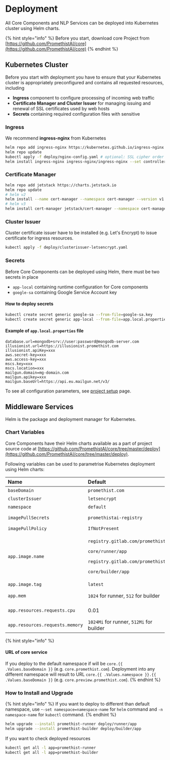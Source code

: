 # Deployment

All Core Components and NLP Services can be deployed into Kubernetes cluster using Helm charts. 

{% hint style="info" %}
Before you start, download core Project from [https://github.com/PromethistAI/core](https://github.com/PromethistAI/core)
{% endhint %}

## Kubernetes Cluster

Before you start with deployment you have to ensure that your Kubernetes cluster is appropriately preconfigured and contains all requested resources, including

* **Ingress** component to configure processing of incoming web traffic
* **Certificate Manager and Cluster Issuer** for managing issuing and renewal of SSL certificates used by web hosts
* **Secrets** containing required configuration files with sensitive 

### Ingress

We recommend **ingress-nginx** from Kubernetes

```bash
helm repo add ingress-nginx https://kubernetes.github.io/ingress-nginx
helm repo update
kubectl apply -f deploy/nginx-config.yaml # optional: SSL cipher order setup update (stronger first - Alexa requires it)
helm install ingress-nginx ingress-nginx/ingress-nginx --set controller.service.loadBalancerIP=35.198.81.12 --set rbac.create=true --set controller.publishService.enabled=true
```

###  Certificate Manager

```bash
helm repo add jetstack https://charts.jetstack.io
helm repo update
# helm v2
helm install --name cert-manager --namespace cert-manager --version v1.0.1 --set installCRDs=true jetstack/cert-manager
# helm v3
helm install cert-manager jetstack/cert-manager --namespace cert-manager --version v1.0.1 --set installCRDs=true
```

### Cluster Issuer

Cluster certificate issuer have to be installed \(e.g. Let's Encrypt\) to issue certificate for ingress resources.

```bash
kubectl apply -f deploy/clusterissuer-letsencrypt.yaml
```

### Secrets

Before Core Components can be deployed using Helm, there must be two secrets in place

* `app-local` containing runtime configuration for Core components
* `google-sa` containing Google Service Account key

#### How to deploy secrets

```bash
kubectl create secret generic google-sa --from-file=google-sa.key
kubectl create secret generic app-local --from-file=app.local.properties
```

####  Example of `app.local.properties` file

```text
database.url=mongodb+srv://user:password@mongodb-server.com
illusionist.url=https://illusionist.promethist.com
illusionist.apiKey=xxx
aws.secret-key=xxx
aws.access-key=xxx
mscs.key=xxx
mscs.location=xxx
mailgun.domain=mg-domain.com
mailgun.apikey=xxx
mailgun.baseUrl=https://api.eu.mailgun.net/v3/
```

To see all configuration parameters, see [project setup](project-setup/) page.

## Middleware Services 

Helm is the package and deployment manager for Kubernetes. 

### Chart Variables

Core Components have their Helm charts available as a part of project source code at [https://github.com/PromethistAI/core/tree/master/deploy](https://github.com/PromethistAI/core/tree/master/deploy). 

Following variables can be used to parametrise Kubernetes deployment using Helm charts:

<table>
  <thead>
    <tr>
      <th style="text-align:left">Name</th>
      <th style="text-align:left">Default</th>
      <th style="text-align:left">Description</th>
    </tr>
  </thead>
  <tbody>
    <tr>
      <td style="text-align:left"><code>baseDomain</code>
      </td>
      <td style="text-align:left"><code>promethist.com</code>
      </td>
      <td style="text-align:left">Base domain for ingress host</td>
    </tr>
    <tr>
      <td style="text-align:left"><code>clusterIssuer</code>
      </td>
      <td style="text-align:left"><code>letsencrypt</code>
      </td>
      <td style="text-align:left">Cluster certificate issuer</td>
    </tr>
    <tr>
      <td style="text-align:left"><code>namespace</code>
      </td>
      <td style="text-align:left"><code>default</code>
      </td>
      <td style="text-align:left">Cluster namespace</td>
    </tr>
    <tr>
      <td style="text-align:left"><code>imagePullSecrets</code>
      </td>
      <td style="text-align:left"><code>promethistai-registry</code>
      </td>
      <td style="text-align:left">Secret name of type <code>kubernetes.io/dockerconfigjson</code> 
      </td>
    </tr>
    <tr>
      <td style="text-align:left"><code>imagePullPolicy</code>
      </td>
      <td style="text-align:left"><code>IfNotPresent</code>
      </td>
      <td style="text-align:left">Pulling policy</td>
    </tr>
    <tr>
      <td style="text-align:left"><code>app.image.name</code>
      </td>
      <td style="text-align:left">
        <p><code>registry.gitlab.com/promethist/</code>
        </p>
        <p><code>core/runner/app</code>
        </p>
        <p><code>registry.gitlab.com/promethist/</code>
        </p>
        <p><code>core/builder/app</code>
        </p>
      </td>
      <td style="text-align:left">Docker image</td>
    </tr>
    <tr>
      <td style="text-align:left"><code>app.image.tag</code>
      </td>
      <td style="text-align:left"><code>latest</code>
      </td>
      <td style="text-align:left">Docker tag</td>
    </tr>
    <tr>
      <td style="text-align:left"><code>app.mem</code>
      </td>
      <td style="text-align:left"><code>1024</code> for runner, <code>512</code> for builder</td>
      <td style="text-align:left">Memory limit (-<code>XmX</code> java parameter value in megabytes)</td>
    </tr>
    <tr>
      <td style="text-align:left"><code>app.resources.requests.cpu</code>
      </td>
      <td style="text-align:left">0.01</td>
      <td style="text-align:left">Minimum CPU requested for pod</td>
    </tr>
    <tr>
      <td style="text-align:left"><code>app.resources.requests.memory</code>
      </td>
      <td style="text-align:left"><code>1024Mi</code> for runner, <code>512Mi</code> for builder</td>
      <td style="text-align:left">Minimum memory for pod</td>
    </tr>
  </tbody>
</table>

{% hint style="info" %}
#### URL of core service

If you deploy to the default namespace if will be `core.{{ .Values.baseDomain }}` \(e.g. `core.promethist.com`\). Deployment into any different namespace will result to URL `core.{{ .Values.namespace }}.{{ .Values.baseDomain }}` \(e.g. `core.preview.promethist.com`\).
{% endhint %}

### How to Install and Upgrade

{% hint style="info" %}
If you want to deploy to different than default namespace, use -`-set namespace=namespace-name` for `helm` command and `-n namespace-name` for `kubectl` command.
{% endhint %}

```bash
helm upgrade --install promethist-runner deploy/runner/app
helm upgrade --install promethist-builder deploy/builder/app
```

 If you want to check deployed resources

```bash
kubectl get all -l app=promethist-runner
kubectl get all -l app=promethist-builder
```

